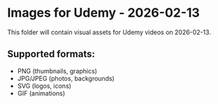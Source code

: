 # Images for Udemy - 2026-02-13

This folder will contain visual assets for Udemy videos on 2026-02-13.

## Supported formats:
- PNG (thumbnails, graphics)
- JPG/JPEG (photos, backgrounds)
- SVG (logos, icons)
- GIF (animations)
